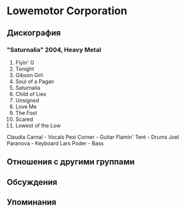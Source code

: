 # Lowemotor Corporation



## Дискография

### "Saturnalia" 2004, Heavy Metal

01. Flyin' G 
02. Tonight 
03. Gibson Girl 
04. Soul of a Pagan 
05. Saturnalia 
06. Child of Lies 
07. Unsigned 
08. Love Me 
09. The Fool 
10. Scared 
11. Lowest of the Low 

Claudia Carnal - Vocals 
Pexi Corner - Guitar 
Flamin' Tent - Drums 
Joel Paranova - Keyboard 
Lars Poder - Bass


## Отношения с другими группами


## Обсуждения


## Упоминания

